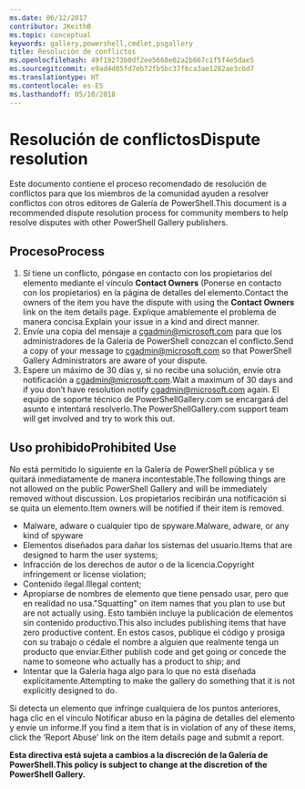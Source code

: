 ```yaml
---
ms.date: 06/12/2017
contributor: JKeithB
ms.topic: conceptual
keywords: gallery,powershell,cmdlet,psgallery
title: Resolución de conflictos
ms.openlocfilehash: 49f19273b0df2ee5668e02a2b667c1f5f4e5dae5
ms.sourcegitcommit: e9ad4d85fd7eb72fb5bc37f6ca3ae1282ae3c6d7
ms.translationtype: HT
ms.contentlocale: es-ES
ms.lasthandoff: 05/10/2018
---
```

# <a name="dispute-resolution"></a><span data-ttu-id="c145d-103">Resolución de conflictos</span><span class="sxs-lookup"><span data-stu-id="c145d-103">Dispute resolution</span></span>

<span data-ttu-id="c145d-104">Este documento contiene el proceso recomendado de resolución de conflictos para que los miembros de la comunidad ayuden a resolver conflictos con otros editores de Galería de PowerShell.</span><span class="sxs-lookup"><span data-stu-id="c145d-104">This document is a recommended dispute resolution process for community members to help resolve disputes with other PowerShell Gallery publishers.</span></span>

## <a name="process"></a><span data-ttu-id="c145d-105">Proceso</span><span class="sxs-lookup"><span data-stu-id="c145d-105">Process</span></span>

1. <span data-ttu-id="c145d-106">Si tiene un conflicto, póngase en contacto con los propietarios del elemento mediante el vínculo **Contact Owners** (Ponerse en contacto con los propietarios) en la página de detalles del elemento.</span><span class="sxs-lookup"><span data-stu-id="c145d-106">Contact the owners of the item you have the dispute with using the **Contact Owners** link on the item details page.</span></span>
<span data-ttu-id="c145d-107">Explique amablemente el problema de manera concisa.</span><span class="sxs-lookup"><span data-stu-id="c145d-107">Explain your issue in a kind and direct manner.</span></span>
2. <span data-ttu-id="c145d-108">Envíe una copia del mensaje a [cgadmin@microsoft.com](mailto:cgadmin@microsoft.com) para que los administradores de la Galería de PowerShell conozcan el conflicto.</span><span class="sxs-lookup"><span data-stu-id="c145d-108">Send a copy of your message to [cgadmin@microsoft.com](mailto:cgadmin@microsoft.com) so that PowerShell Gallery Administrators are aware of your dispute.</span></span>
3. <span data-ttu-id="c145d-109">Espere un máximo de 30 días y, si no recibe una solución, envíe otra notificación a [cgadmin@microsoft.com](mailto:cgadmin@microsoft.com).</span><span class="sxs-lookup"><span data-stu-id="c145d-109">Wait a maximum of 30 days and if you don’t have resolution notify [cgadmin@microsoft.com](mailto:cgadmin@microsoft.com) again.</span></span>
<span data-ttu-id="c145d-110">El equipo de soporte técnico de PowerShellGallery.com se encargará del asunto e intentará resolverlo.</span><span class="sxs-lookup"><span data-stu-id="c145d-110">The PowerShellGallery.com support team will get involved and try to work this out.</span></span>


## <a name="prohibited-use"></a><span data-ttu-id="c145d-111">Uso prohibido</span><span class="sxs-lookup"><span data-stu-id="c145d-111">Prohibited Use</span></span>

<span data-ttu-id="c145d-112">No está permitido lo siguiente en la Galería de PowerShell pública y se quitará inmediatamente de manera incontestable.</span><span class="sxs-lookup"><span data-stu-id="c145d-112">The following things are not allowed on the public PowerShell Gallery and will be immediately removed without discussion.</span></span>  <span data-ttu-id="c145d-113">Los propietarios recibirán una notificación si se quita un elemento.</span><span class="sxs-lookup"><span data-stu-id="c145d-113">Item owners will be notified if their item is removed.</span></span>

- <span data-ttu-id="c145d-114">Malware, adware o cualquier tipo de spyware.</span><span class="sxs-lookup"><span data-stu-id="c145d-114">Malware, adware, or any kind of spyware</span></span>
- <span data-ttu-id="c145d-115">Elementos diseñados para dañar los sistemas del usuario.</span><span class="sxs-lookup"><span data-stu-id="c145d-115">Items that are designed to harm the user systems;</span></span>
- <span data-ttu-id="c145d-116">Infracción de los derechos de autor o de la licencia.</span><span class="sxs-lookup"><span data-stu-id="c145d-116">Copyright infringement or license violation;</span></span>
- <span data-ttu-id="c145d-117">Contenido ilegal.</span><span class="sxs-lookup"><span data-stu-id="c145d-117">Illegal content;</span></span>
- <span data-ttu-id="c145d-118">Apropiarse de nombres de elemento que tiene pensado usar, pero que en realidad no usa.</span><span class="sxs-lookup"><span data-stu-id="c145d-118">"Squatting" on item names that you plan to use but are not actually using.</span></span> <span data-ttu-id="c145d-119">Esto también incluye la publicación de elementos sin contenido productivo.</span><span class="sxs-lookup"><span data-stu-id="c145d-119">This also includes publishing items that have zero productive content.</span></span>
<span data-ttu-id="c145d-120">En estos casos, publique el código y prosiga con su trabajo o cédale el nombre a alguien que realmente tenga un producto que enviar.</span><span class="sxs-lookup"><span data-stu-id="c145d-120">Either publish code and get going or concede the name to someone who actually has a product to ship; and</span></span>
- <span data-ttu-id="c145d-121">Intentar que la Galería haga algo para lo que no está diseñada explícitamente.</span><span class="sxs-lookup"><span data-stu-id="c145d-121">Attempting to make the gallery do something that it is not explicitly designed to do.</span></span>


<span data-ttu-id="c145d-122">Si detecta un elemento que infringe cualquiera de los puntos anteriores, haga clic en el vínculo Notificar abuso en la página de detalles del elemento y envíe un informe.</span><span class="sxs-lookup"><span data-stu-id="c145d-122">If you find a item that is in violation of any of these items, click the ‘Report Abuse’ link on the item details page and submit a report.</span></span>

<span data-ttu-id="c145d-123">**Esta directiva está sujeta a cambios a la discreción de la Galería de PowerShell.**</span><span class="sxs-lookup"><span data-stu-id="c145d-123">**This policy is subject to change at the discretion of the PowerShell Gallery.**</span></span>